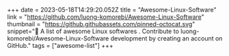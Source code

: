 +++
date = 2023-05-18T14:29:20.052Z
title = "Awesome-Linux-Software"
link = "https://github.com/luong-komorebi/Awesome-Linux-Software"
thumbnail = "https://github.githubassets.com/pinned-octocat.svg"
snippet="🐧 A list of awesome Linux softwares . Contribute to luong-komorebi/Awesome-Linux-Software development by creating an account on GitHub."
tags = ["awesome-list"]
+++
